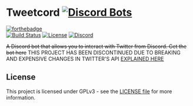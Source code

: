# Tweetcord [![Discord Bots](https://discordbots.org/api/widget/servers/302864271383986176.svg)](https://discordbots.org/bot/302864271383986176)
[![forthebadge](https://forthebadge.com/images/badges/60-percent-of-the-time-works-every-time.svg)](https://forthebadge.com)  
[![Build Status](https://travis-ci.org/Aetheryx/tweetcord.svg?branch=master)](https://travis-ci.org/Aetheryx/tweetcord)
[![License](https://img.shields.io/github/license/aetheryx/tweetcord.svg)](https://github.com/Aetheryx/tweetcord/blob/master/LICENSE)
[![Discord](https://img.shields.io/discord/299979631715549184.svg)](https://discord.gg/Yphr6WG)  


~~A Discord bot that allows you to interact with Twitter from Discord. Get the bot here~~
THIS PROJECT HAS BEEN DISCONTINUED DUE TO BREAKING AND EXPENSIVE CHANGES IN TWITTER'S API
[EXPLAINED HERE](https://tc.bad-me.me/989c52.png)

## License
This project is licensed under GPLv3 - see the [LICENSE file](https://github.com/Aetheryx/tweetcord/blob/master/LICENSE) for more information.
